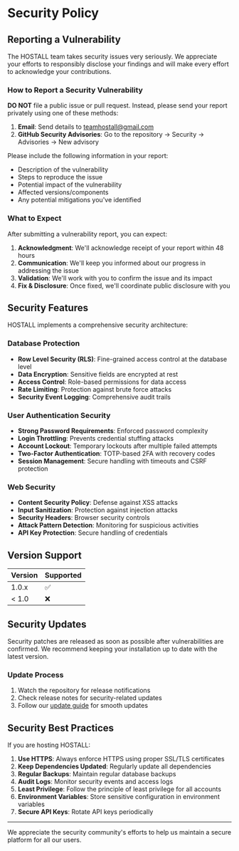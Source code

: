 # Security Policy

## Reporting a Vulnerability

The HOSTALL team takes security issues very seriously. We appreciate your efforts to responsibly disclose your findings and will make every effort to acknowledge your contributions.

### How to Report a Security Vulnerability

**DO NOT** file a public issue or pull request. Instead, please send your report privately using one of these methods:

1. **Email**: Send details to teamhostall@gmail.com
2. **GitHub Security Advisories**: Go to the repository → Security → Advisories → New advisory

Please include the following information in your report:

- Description of the vulnerability
- Steps to reproduce the issue
- Potential impact of the vulnerability
- Affected versions/components
- Any potential mitigations you've identified

### What to Expect

After submitting a vulnerability report, you can expect:

1. **Acknowledgment**: We'll acknowledge receipt of your report within 48 hours
2. **Communication**: We'll keep you informed about our progress in addressing the issue
3. **Validation**: We'll work with you to confirm the issue and its impact
4. **Fix & Disclosure**: Once fixed, we'll coordinate public disclosure with you

## Security Features

HOSTALL implements a comprehensive security architecture:

### Database Protection
- **Row Level Security (RLS)**: Fine-grained access control at the database level
- **Data Encryption**: Sensitive fields are encrypted at rest
- **Access Control**: Role-based permissions for data access
- **Rate Limiting**: Protection against brute force attacks
- **Security Event Logging**: Comprehensive audit trails

### User Authentication Security
- **Strong Password Requirements**: Enforced password complexity
- **Login Throttling**: Prevents credential stuffing attacks
- **Account Lockout**: Temporary lockouts after multiple failed attempts
- **Two-Factor Authentication**: TOTP-based 2FA with recovery codes
- **Session Management**: Secure handling with timeouts and CSRF protection

### Web Security
- **Content Security Policy**: Defense against XSS attacks
- **Input Sanitization**: Protection against injection attacks
- **Security Headers**: Browser security controls
- **Attack Pattern Detection**: Monitoring for suspicious activities
- **API Key Protection**: Secure handling of credentials

## Version Support

| Version | Supported          |
| ------- | ------------------ |
| 1.0.x   | :white_check_mark: |
| < 1.0   | :x:                |

## Security Updates

Security patches are released as soon as possible after vulnerabilities are confirmed. We recommend keeping your installation up to date with the latest version.

### Update Process

1. Watch the repository for release notifications
2. Check release notes for security-related updates
3. Follow our [update guide](https://docs.hostall.org/updates) for smooth updates

## Security Best Practices

If you are hosting HOSTALL:

1. **Use HTTPS**: Always enforce HTTPS using proper SSL/TLS certificates
2. **Keep Dependencies Updated**: Regularly update all dependencies
3. **Regular Backups**: Maintain regular database backups
4. **Audit Logs**: Monitor security events and access logs
5. **Least Privilege**: Follow the principle of least privilege for all accounts
6. **Environment Variables**: Store sensitive configuration in environment variables
7. **Secure API Keys**: Rotate API keys periodically

---

We appreciate the security community's efforts to help us maintain a secure platform for all our users.

